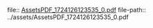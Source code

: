 file:: [AssetsPDF_1724126123535_0.pdf](../assets/AssetsPDF_1724126123535_0.pdf)
file-path:: ../assets/AssetsPDF_1724126123535_0.pdf
